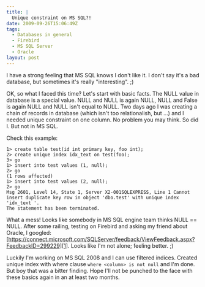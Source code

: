 ```yaml
---
title: |
  Unique constraint on MS SQL?!
date: 2009-09-26T15:06:49Z
tags:
  - Databases in general
  - Firebird
  - MS SQL Server
  - Oracle
layout: post
---
```

I have a strong feeling that MS SQL knows I don't like it. I don't say it's a bad database, but sometimes it's really "interesting". ;)

OK, so what I faced this time? Let's start with basic facts. The NULL value in database is a special value. NULL and NULL is again NULL, NULL and False is again NULL and NULL isn't equal to NULL. Two days ago I was creating a chain of records in database (which isn't too relationalish, but …) and I needed unique constraint on one column. No problem you may think. So did I. But not in MS SQL.

Check this example:

```text
1> create table test(id int primary key, foo int);
2> create unique index idx_text on test(foo);
3> go
1> insert into test values (1, null);
2> go
(1 rows affected)
1> insert into test values (2, null);
2> go
Msg 2601, Level 14, State 1, Server X2-001SQLEXPRESS, Line 1 Cannot insert duplicate key row in object 'dbo.test' with unique index 'idx_text '.
The statement has been terminated.
```
What a mess! Looks like somebody in MS SQL engine team thinks NULL == NULL. After some railing, testing on Firebird and asking my friend about Oracle, I googled: [https://connect.microsoft.com/SQLServer/feedback/ViewFeedback.aspx?FeedbackID=299229][1]. Looks like I'm not alone; feeling better. ;)

Luckily I'm working on MS SQL 2008 and I can use filtered indices. Created unique index with where clause `where <column> is not null` and I'm done. But boy that was a bitter finding. Hope I'll not be punched to the face with these basics again in an at least two months.

[1]: https://connect.microsoft.com/SQLServer/feedback/ViewFeedback.aspx?FeedbackID=299229